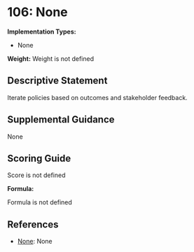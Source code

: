 # 106: None

**Implementation Types:**

- None

**Weight:** Weight is not defined

## Descriptive Statement

Iterate policies based on outcomes and stakeholder feedback.

## Supplemental Guidance

None

## Scoring Guide

Score is not defined

**Formula:**

Formula is not defined

## References

- [None](None): None

